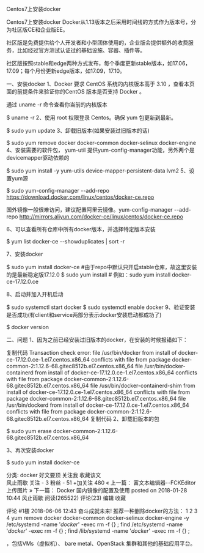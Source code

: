 Centos7上安装docker

Centos7上安装docker
Docker从1.13版本之后采用时间线的方式作为版本号，分为社区版CE和企业版EE。

社区版是免费提供给个人开发者和小型团体使用的，企业版会提供额外的收费服务，比如经过官方测试认证过的基础设施、容器、插件等。

社区版按照stable和edge两种方式发布，每个季度更新stable版本，如17.06，17.09；每个月份更新edge版本，如17.09，17.10。

 一、安装docker
1、Docker 要求 CentOS 系统的内核版本高于 3.10 ，查看本页面的前提条件来验证你的CentOS 版本是否支持 Docker 。

通过 uname -r 命令查看你当前的内核版本

 $ uname -r
2、使用 root 权限登录 Centos。确保 yum 包更新到最新。

$ sudo yum update
3、卸载旧版本(如果安装过旧版本的话)

$ sudo yum remove docker  docker-common docker-selinux docker-engine
4、安装需要的软件包， yum-util 提供yum-config-manager功能，另外两个是devicemapper驱动依赖的

$ sudo yum install -y yum-utils device-mapper-persistent-data lvm2
5、设置yum源

$ sudo yum-config-manager --add-repo https://download.docker.com/linux/centos/docker-ce.repo

国外镜像一般很难访问，建议配置阿里云镜像。yum-config-manager --add-repo http://mirrors.aliyun.com/docker-ce/linux/centos/docker-ce.repo 

6、可以查看所有仓库中所有docker版本，并选择特定版本安装

$ yum list docker-ce --showduplicates | sort -r


7、安装docker

$ sudo yum install docker-ce  #由于repo中默认只开启stable仓库，故这里安装的是最新稳定版17.12.0
$ sudo yum install <FQPN>  # 例如：sudo yum install docker-ce-17.12.0.ce
 

8、启动并加入开机启动

$ sudo systemctl start docker
$ sudo systemctl enable docker
9、验证安装是否成功(有client和service两部分表示docker安装启动都成功了)

$ docker version


 

 二、问题
1、因为之前已经安装过旧版本的docker，在安装的时候报错如下：

复制代码
Transaction check error:
  file /usr/bin/docker from install of docker-ce-17.12.0.ce-1.el7.centos.x86_64 conflicts with file from package docker-common-2:1.12.6-68.gitec8512b.el7.centos.x86_64
  file /usr/bin/docker-containerd from install of docker-ce-17.12.0.ce-1.el7.centos.x86_64 conflicts with file from package docker-common-2:1.12.6-68.gitec8512b.el7.centos.x86_64
  file /usr/bin/docker-containerd-shim from install of docker-ce-17.12.0.ce-1.el7.centos.x86_64 conflicts with file from package docker-common-2:1.12.6-68.gitec8512b.el7.centos.x86_64
  file /usr/bin/dockerd from install of docker-ce-17.12.0.ce-1.el7.centos.x86_64 conflicts with file from package docker-common-2:1.12.6-68.gitec8512b.el7.centos.x86_64
复制代码
2、卸载旧版本的包

$ sudo yum erase docker-common-2:1.12.6-68.gitec8512b.el7.centos.x86_64


3、再次安装docker

$ sudo yum install docker-ce
 

分类: docker
好文要顶 关注我 收藏该文  
风止雨歇
关注 - 3
粉丝 - 51
+加关注
480
« 上一篇： 富文本编辑器--FCKEditor 上传图片
» 下一篇： Docker 国内镜像的配置及使用
posted on 2018-01-28 10:44  风止雨歇  阅读(265522)  评论(23)  编辑 收藏

评论
#1楼 2018-06-06 12:43 奋斗成就未来!
推荐一种删除docker的方法：
1
2
3
4
yum remove docker docker-common docker-selinux docker-engine -y
/etc/systemd -name '*docker*' -exec rm -f {} ;
find /etc/systemd -name '*docker*' -exec rm -f {} \;
find /lib/systemd -name '*docker*' -exec rm -f {} \;


，包括VMs（虚拟机）、 bare metal、OpenStack 集群和其他的基础应用平台。 